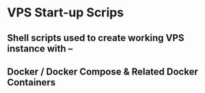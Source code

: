 # VPS Start-up Scrips

## Shell scripts used to create working VPS instance with –
## Docker / Docker Compose & Related Docker Containers